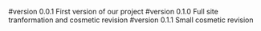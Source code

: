 #version 0.0.1
First version of our project
#version 0.1.0
Full site tranformation and cosmetic revision
#version 0.1.1
Small cosmetic revision